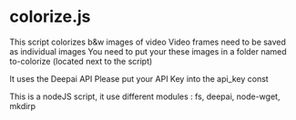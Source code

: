 # colorize.js
This script colorizes b&w images of video
Video frames need to be saved as individual images
You need to put your these images in a folder named to-colorize (located next to the script)

It uses the Deepai API
Please put your API Key into the api_key const

This is a nodeJS script, it use different modules : fs, deepai, node-wget, mkdirp
